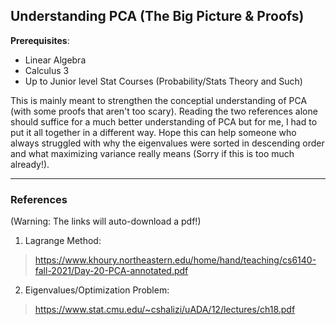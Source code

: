 ## Understanding PCA (The Big Picture & Proofs)

**Prerequisites**:
- Linear Algebra
- Calculus 3
- Up to Junior level Stat Courses (Probability/Stats Theory and Such)

This is mainly meant to strengthen the conceptial understanding of PCA (with some proofs that aren't too scary). Reading the two references alone should suffice for a much better understanding of PCA but for me, I had to put it all together in a different way. Hope this can help someone who always struggled with why the eigenvalues were sorted in descending order and what maximizing variance really means (Sorry if this is too much already!).

---











### References 
(Warning: The links will auto-download a pdf!)

1. Lagrange Method:
> https://www.khoury.northeastern.edu/home/hand/teaching/cs6140-fall-2021/Day-20-PCA-annotated.pdf

2. Eigenvalues/Optimization Problem:
> https://www.stat.cmu.edu/~cshalizi/uADA/12/lectures/ch18.pdf

